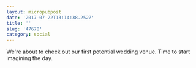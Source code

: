 ```yaml
---
layout: micropubpost
date: '2017-07-22T13:14:38.252Z'
title: ''
slug: '47678'
category: social
---
```

We&#39;re about to check out our first potential wedding venue. Time to start imagining the day.
